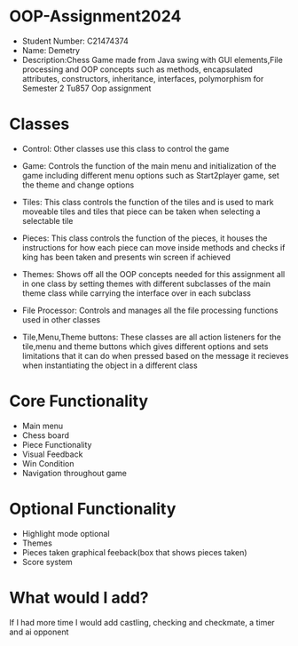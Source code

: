 # OOP-Assignment2024
- Student Number: C21474374
- Name: Demetry
- Description:Chess Game made from Java swing with GUI elements,File processing and OOP concepts such as methods,
encapsulated attributes, constructors, inheritance, interfaces, polymorphism for Semester 2 Tu857 Oop assignment

# Classes
- Control: Other classes use this class to control the game
  
- Game: Controls the function of the main menu and initialization of the game including different menu options such as Start2player game, set the theme and change options
  
- Tiles: This class controls the function of the tiles and is used to mark moveable tiles and tiles that piece can be taken when selecting a selectable tile
  
- Pieces: This class controls the function of the pieces, it houses the instructions for how each piece can move inside methods and checks if king has been taken and presents win screen if achieved
  
- Themes: Shows off all the OOP concepts needed for this assignment all in one class by setting themes with different subclasses of the main theme class while carrying the interface over in each subclass
  
- File Processor: Controls and manages all the file processing functions used in other classes
  
- Tile,Menu,Theme buttons: These classes are all action listeners for the tile,menu and theme buttons which gives different options and sets limitations that it can do when pressed based on the message it recieves when instantiating the object in a different class

# Core Functionality
- Main menu
- Chess board
- Piece Functionality
- Visual Feedback
- Win Condition
- Navigation throughout game
  
# Optional Functionality
- Highlight mode optional
- Themes
- Pieces taken graphical feeback(box that shows pieces taken)
- Score system
  
# What would I add?
If I had more time I would add castling, checking and checkmate, a timer and ai opponent
